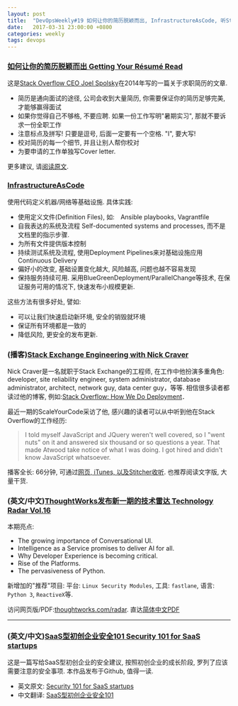 ```yaml
---
layout: post
title:  "DevOpsWeekly#19 如何让你的简历脱颖而出, InfrastructureAsCode, 听StackOverflow员工讲他的经历, ThoughtWorks发布新一期的技术雷达, SaaS型初创企业安全101"
date:   2017-03-31 23:00:00 +0800
categories: weekly
tags: devops
---
```


### [**如何让你的简历脱颖而出 Getting Your Résumé Read**](https://www.joelonsoftware.com/2004/01/26/getting-your-resume-read/)
  
这是[Stack Overflow CEO Joel Spolsky](https://www.joelonsoftware.com/about-me/)在2014年写的一篇关于求职简历的文章. 

 - 简历是通向面试的途径, 公司会收到大量简历, 你需要保证你的简历足够完美, 才能够赢得面试
 - 如果你觉得自己不够格, 不要应聘. 如果一份工作写明"暑期实习", 那就不要诉求一份全职工作
 - 注意标点及拼写! 只要是逗号, 后面一定要有一个空格. "I", 要大写!
 - 校对简历的每一个细节, 并且让别人帮你校对
 - 为要申请的工作单独写Cover letter. 
 
 更多建议, 请[阅读原文](https://www.joelonsoftware.com/2004/01/26/getting-your-resume-read/). 


### [**InfrastructureAsCode**](https://martinfowler.com/bliki/InfrastructureAsCode.html)

 使用代码定义机器/网络等基础设施. 具体实践:
  - 使用定义文件(Definition Files), 如:　Ansible playbooks, Vagrantfile
  - 自我表达的系统及流程 Self-documented systems and processes, 而不是文档里的指示步骤.
  - 为所有文件提供版本控制
  - 持续测试系统及流程, 使用Deployment Pipelines来对基础设施应用Continuous Delivery
  - 偏好小的改变, 基础设置变化越大, 风险越高, 问题也越不容易发现
  - 保持服务持续可用. 采用BlueGreenDeployment/ParallelChange等技术, 在保证服务可用的情况下, 快速发布小规模更新. 

 这些方法有很多好处, 譬如: 
  - 可以让我们快速启动新环境, 安全的销毁就环境
  - 保证所有环境都是一致的
  - 降低风险, 更安全的发布更新.


### (播客)[**Stack Exchange Engineering with Nick Craver**](https://scaleyourcode.com/interviews/interview/31)

Nick Craver是一名就职于Stack Exchange的工程师, 在工作中他扮演多重角色: developer, site reliability engineer, system administrator, database administrator, architect, network guy, data center guy，等等. 相信很多读者都读过他的博客, 例如:[Stack Overflow: How We Do Deployment](https://nickcraver.com/blog/2016/05/03/stack-overflow-how-we-do-deployment-2016-edition/)．

最近一期的ScaleYourCode采访了他, 感兴趣的读者可以从中听到他在Stack Overflow的工作经历:
> I told myself JavaScript and JQuery weren't well covered, so I "went nuts" on it and answered six thousand or so questions a year. That made Atwood take notice of what I was doing. I got hired and didn't know JavaScript whatsoever.

播客全长: 66分钟, 可通过[网页, iTunes, 以及Stitcher收听](https://scaleyourcode.com/interviews/interview/31). 也推荐阅读文字版, 大量干货.


### (英文/中文)[**ThoughtWorks发布新一期的技术雷达 Technology Radar Vol.16**](https://www.thoughtworks.com/radar)

本期亮点: 

 - The growing importance of Conversational UI.
 - Intelligence as a Service promises to deliver AI for all.
 - Why Developer Experience is becoming critical.
 - Rise of the Platforms.
 - The pervasiveness of Python.

新增加的"推荐"项目: 平台: `Linux Security Modules`, 工具: `fastlane`, 语言: `Python 3`, `ReactiveX`等. 

访问网页版/PDF:[thoughtworks.com/radar](https://www.thoughtworks.com/radar).  直达[简体中文PDF](https://assets.thoughtworks.com/assets/technology-radar-vol-16-cn.pdf)

---

 ### (英文/中文)[**SaaS型初创企业安全101 Security 101 for SaaS startups**](https://github.com/forter/security-101-for-saas-startups)
 
 这是一篇写给SaaS型初创企业的安全建议, 按照初创企业的成长阶段, 罗列了应该需要注意的安全事项. 本作品发布于Github, 值得一读. 
 
 - 英文原文: [Security 101 for SaaS startups](https://github.com/forter/security-101-for-saas-startups)
 - 中文翻译: [SaaS型初创企业安全101](https://github.com/forter/security-101-for-saas-startups/blob/chinese/readme.md)
